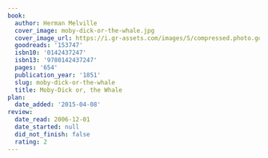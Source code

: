 ```yaml
---
book:
  author: Herman Melville
  cover_image: moby-dick-or-the-whale.jpg
  cover_image_url: https://i.gr-assets.com/images/S/compressed.photo.goodreads.com/books/1327940656l/153747._SX98_.jpg
  goodreads: '153747'
  isbn10: '0142437247'
  isbn13: '9780142437247'
  pages: '654'
  publication_year: '1851'
  slug: moby-dick-or-the-whale
  title: Moby-Dick or, the Whale
plan:
  date_added: '2015-04-08'
review:
  date_read: 2006-12-01
  date_started: null
  did_not_finish: false
  rating: 2
---
```

